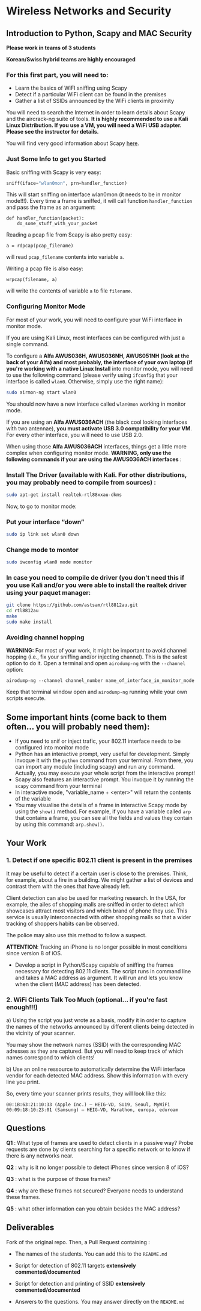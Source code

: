# Wireless Networks and Security

## Introduction to Python, Scapy and MAC Security

__Please work in teams of 3 students__

__Korean/Swiss hybrid teams are highly encouraged__

### For this first part, you will need to:

*  Learn the basics of WiFI sniffing using Scapy
*	Detect if a particular WiFi client can be found in the premises
*	Gather a list of SSIDs announced by the WiFi clients in proximity

You will need to search the Internet in order to learn details about Scapy and the aircrack-ng suite of tools. __It is highly recommended to use a Kali Linux Distribution. If you use a VM, you will need a WiFi USB adapter. Please see the instructor for details.__

You will find very good information about Scapy [here](https://scapy.readthedocs.io/en/latest/usage.html).

### Just Some Info to get you Started

Basic sniffing with Scapy is very easy:

```python
sniff(iface="wlan0mon", prn=handler_function)
```

This will start sniffing on interface wlan0mon (it needs to be in monitor mode!!!). Every time a frame is sniffed, it will call function ```handler_function``` and pass the frame as an argument:

```
def handler_function(packet):
	do_some_stuff_with_your_packet
```

Reading a pcap file from Scapy is also pretty easy:

```
a = rdpcap(pcap_filename)
```

will read ```pcap_filename``` contents into variable ```a```.


Writing a pcap file is also easy:

```
wrpcap(filename, a)
```

will write the contents of variable ```a``` to file ```filename```.


### Configuring Monitor Mode

For most of your work, you will need to configure your WiFi interface in monitor mode.

If you are using Kali Linux, most interfaces can be configured with just a single command.

To configure a __Alfa AWUS036H, AWUS036NH, AWUS051NH (look at the back of your Alfa) and most probably, the interface of your own laptop (if you're working with a native Linux Install__ into monitor mode, you will need to use the following command (please verify using ```ifconfig``` that your interface is called ```wlan0```. Otherwise, simply use the right name):

```bash
sudo airmon-ng start wlan0
```

You should now have a new interface called ```wlan0mon``` working in monitor mode.

If you are using an __Alfa AWUS036ACH__ (the black cool looking interfaces with two antennae), __you must activate USB 3.0 compatibility for your VM__. For every other interface, you will need to use USB 2.0.

When using those __Alfa AWUS036ACH__ interfaces, things get a little more complex when configuring monitor mode. __WARNING, only use the following commands if your are using the AWUS036ACH interfaces__ :

### Install The Driver (available with Kali. For other distributions, you may probably need to compile from sources) :

```bash
sudo apt-get install realtek-rtl88xxau-dkms
```

Now, to go to monitor mode:

### Put your interface “down”

```bash
sudo ip link set wlan0 down
```

### Change mode to montor

```bash
sudo iwconfig wlan0 mode monitor
```

### In case you need to compile de driver (you don't need this if you use Kali and/or you were able to install the realtek driver using your paquet manager:

```bash
git clone https://github.com/astsam/rtl8812au.git
cd rtl8812au
make
sudo make install
```

### Avoiding channel hopping

__WARNING:__ For most of your work, it might be important to avoid channel hopping (i.e., fix your sniffing and/or injecting channel). This is the safest option to do it. Open a terminal and open ```airodump-ng``` with the ```--channel``` option:

```airodump-ng --channel channel_number name_of_interface_in_monitor_mode```

Keep that terminal window open and ```airodump-ng``` running while your own scripts execute.


## Some important hints (come back to them often... you will probably need them):


- If you need to snif or inject trafic, your 802.11 interface needs to be configured into monitor mode
- Python has an interactive prompt, very useful for development. Simply invoque it with the ```python``` command from your terminal. From there, you can import any module (including scapy) and run any command. Actually, you may execute your whole script from the interactive prompt!
- Scapy also features an interactive prompt. You invoque it by running the ```scapy``` command from your terminal
- In interactive mode, "variable_name + \<enter\>" will return the contents of the variable
- You may visualise the details of a frame in interactive Scapy mode by using the ```show()``` method. For example, if you have a variable called ```arp``` that contains a frame, you can see all the fields and values they contain by using this command: ```arp.show()```. 


## Your Work

### 1. Detect if one specific 802.11 client is present in the premises

It may be useful to detect if a certain user is close to the premises. Think, for example, about a fire in a building. We might gather a list of devices and contrast them with the ones that have already left.

Client detection can also be used for marketing research. In the USA, for example, the ailes of shopping malls are sniffed in order to detect which showcases attract most visitors and which brand of phone they use. This service is usually interconnected with other shopping malls so that a wider tracking of shoppers habits can be observed.

The police may also use this method to follow a suspect.


__ATTENTION__: Tracking an iPhone is no longer possible in most conditions since version 8 of iOS.

* Develop a script in Python/Scapy capable of sniffing the frames necessary for detecting 802.11 clients. The script runs in command line and takes a MAC address as argument. It will run and lets you know when the client (MAC address) has been detected.

### 2. WiFi Clients Talk Too Much (optional... if you're fast enough!!!)

a) Using the script you just wrote as a basis, modify it in order to capture the names of the networks announced by different clients being detected in the vicinity of your scanner.


You may show the network names (SSID) with the corresponding MAC adresses as they are captured. But you will need to keep track of which names correspond to which clients!

b) Use an online ressource to automatically determine the WiFi interface vendor for each detected MAC address. Show this information with every line you print.

So, every time your scanner prints results, they will look like this:

```
00:1B:63:21:10:33 (Apple Inc.) – HEIG-VD, SU19, Seoul, MyWiFi
00:09:18:10:23:01 (Samsung) – HEIG-VD, Marathon, europa, eduroam
```


## Questions

__Q1__ : What type of frames are used to detect clients in a passive way?
Probe requests are done by clients searching for a specific network or to know if there is any networks near.

__Q2__ : why is it no longer possible to detect iPhones since version 8 of iOS?

__Q3__ : what is the purpose of those frames?

__Q4__ : why are these frames not secured?
Everyone needs to understand these frames.

__Q5__ : what other information can you obtain besides the MAC address?



## Deliverables

Fork of the original repo. Then, a Pull Request containing :

- The names of the students. You can add this to the ```README.md```

- Script for detection of 802.11 targets __extensively commented/documented__

- Script for detection and printing of SSID __extensively commented/documented__

- Answers to the questions. You may answer directly on the ```README.md```
